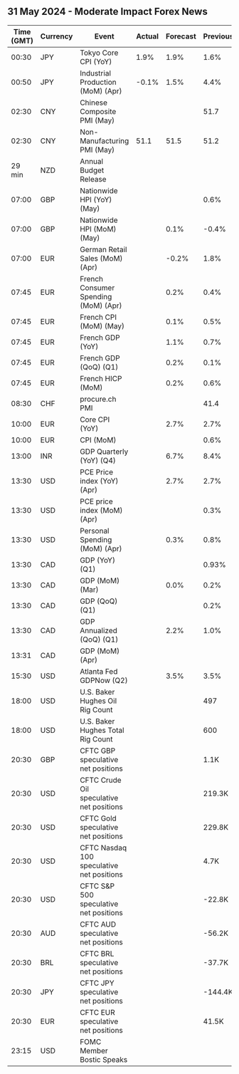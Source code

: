 ## 31 May 2024 - Moderate Impact Forex News

| Time (GMT) | Currency | Event | Actual | Forecast | Previous |
|------|----------|-------|--------|----------|----------|
| 00:30 | JPY | Tokyo Core CPI (YoY) | 1.9% | 1.9% | 1.6% |
| 00:50 | JPY | Industrial Production (MoM) (Apr) | -0.1% | 1.5% | 4.4% |
| 02:30 | CNY | Chinese Composite PMI (May) |  |  | 51.7 |
| 02:30 | CNY | Non-Manufacturing PMI (May) | 51.1 | 51.5 | 51.2 |
| 29 min | NZD | Annual Budget Release |  |  |  |
| 07:00 | GBP | Nationwide HPI (YoY) (May) |  |  | 0.6% |
| 07:00 | GBP | Nationwide HPI (MoM) (May) |  | 0.1% | -0.4% |
| 07:00 | EUR | German Retail Sales (MoM) (Apr) |  | -0.2% | 1.8% |
| 07:45 | EUR | French Consumer Spending (MoM) (Apr) |  | 0.2% | 0.4% |
| 07:45 | EUR | French CPI (MoM) (May) |  | 0.1% | 0.5% |
| 07:45 | EUR | French GDP (YoY) |  | 1.1% | 0.7% |
| 07:45 | EUR | French GDP (QoQ) (Q1) |  | 0.2% | 0.1% |
| 07:45 | EUR | French HICP (MoM) |  | 0.2% | 0.6% |
| 08:30 | CHF | procure.ch PMI |  |  | 41.4 |
| 10:00 | EUR | Core CPI (YoY) |  | 2.7% | 2.7% |
| 10:00 | EUR | CPI (MoM) |  |  | 0.6% |
| 13:00 | INR | GDP Quarterly (YoY) (Q4) |  | 6.7% | 8.4% |
| 13:30 | USD | PCE Price index (YoY) (Apr) |  | 2.7% | 2.7% |
| 13:30 | USD | PCE price index (MoM) (Apr) |  |  | 0.3% |
| 13:30 | USD | Personal Spending (MoM) (Apr) |  | 0.3% | 0.8% |
| 13:30 | CAD | GDP (YoY) (Q1) |  |  | 0.93% |
| 13:30 | CAD | GDP (MoM) (Mar) |  | 0.0% | 0.2% |
| 13:30 | CAD | GDP (QoQ) (Q1) |  |  | 0.2% |
| 13:30 | CAD | GDP Annualized (QoQ) (Q1) |  | 2.2% | 1.0% |
| 13:31 | CAD | GDP (MoM) (Apr) |  |  |  |
| 15:30 | USD | Atlanta Fed GDPNow (Q2) |  | 3.5% | 3.5% |
| 18:00 | USD | U.S. Baker Hughes Oil Rig Count |  |  | 497 |
| 18:00 | USD | U.S. Baker Hughes Total Rig Count |  |  | 600 |
| 20:30 | GBP | CFTC GBP speculative net positions |  |  | 1.1K |
| 20:30 | USD | CFTC Crude Oil speculative net positions |  |  | 219.3K |
| 20:30 | USD | CFTC Gold speculative net positions |  |  | 229.8K |
| 20:30 | USD | CFTC Nasdaq 100 speculative net positions |  |  | 4.7K |
| 20:30 | USD | CFTC S&P 500 speculative net positions |  |  | -22.8K |
| 20:30 | AUD | CFTC AUD speculative net positions |  |  | -56.2K |
| 20:30 | BRL | CFTC BRL speculative net positions |  |  | -37.7K |
| 20:30 | JPY | CFTC JPY speculative net positions |  |  | -144.4K |
| 20:30 | EUR | CFTC EUR speculative net positions |  |  | 41.5K |
| 23:15 | USD | FOMC Member Bostic Speaks |  |  |  |
